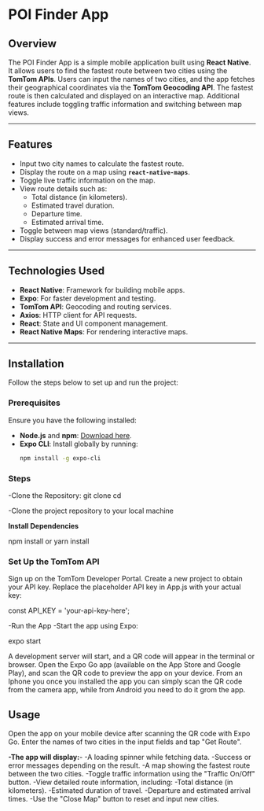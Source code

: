 # POI Finder App

## Overview

The POI Finder App is a simple mobile application built using **React Native**. It allows users to find the fastest route between two cities using the **TomTom APIs**. Users can input the names of two cities, and the app fetches their geographical coordinates via the **TomTom Geocoding API**. The fastest route is then calculated and displayed on an interactive map. Additional features include toggling traffic information and switching between map views.

---

## Features

- Input two city names to calculate the fastest route.
- Display the route on a map using **`react-native-maps`**.
- Toggle live traffic information on the map.
- View route details such as:
  - Total distance (in kilometers).
  - Estimated travel duration.
  - Departure time.
  - Estimated arrival time.
- Toggle between map views (standard/traffic).
- Display success and error messages for enhanced user feedback.

---

## Technologies Used

- **React Native**: Framework for building mobile apps.
- **Expo**: For faster development and testing.
- **TomTom API**: Geocoding and routing services.
- **Axios**: HTTP client for API requests.
- **React**: State and UI component management.
- **React Native Maps**: For rendering interactive maps.

---

## Installation

Follow the steps below to set up and run the project:

### Prerequisites

Ensure you have the following installed:
- **Node.js** and **npm**: [Download here](https://nodejs.org/).
- **Expo CLI**: Install globally by running:
  ```bash
  npm install -g expo-cli

### Steps
-Clone the Repository:
git clone <repository-url>
cd <project-directory>

-Clone the project repository to your local machine

**Install Dependencies**

npm install
or
yarn install


### Set Up the TomTom API

Sign up on the TomTom Developer Portal.
Create a new project to obtain your API key.
Replace the placeholder API key in App.js with your actual key:

const API_KEY = 'your-api-key-here';

-Run the App
-Start the app using Expo:

expo start

A development server will start, and a QR code will appear in the terminal or browser.
Open the Expo Go app (available on the App Store and Google Play), and scan the QR code to preview the app on your device.
From an Iphone you once you installed the app you can simply scan the QR code from the camera app, while from Android you need to do it grom the app.

## Usage
Open the app on your mobile device after scanning the QR code with Expo Go. Enter the names of two cities in the input fields and tap "Get Route".

**-The app will display:**-
-A loading spinner while fetching data.
-Success or error messages depending on the result.
-A map showing the fastest route between the two cities.
-Toggle traffic information using the "Traffic On/Off" button.
-View detailed route information, including:
-Total distance (in kilometers).
-Estimated duration of travel.
-Departure and estimated arrival times.
-Use the "Close Map" button to reset and input new cities.
